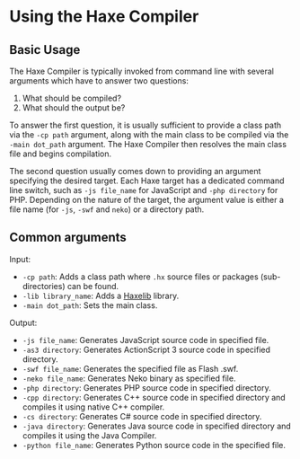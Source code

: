 Using the Haxe Compiler
=======

Basic Usage
-------

The Haxe Compiler is typically invoked from command line with several arguments which have to answer two questions:

1. What should be compiled?
2. What should the output be?

To answer the first question, it is usually sufficient to provide a class path via the `-cp path` argument, along with the main class to be compiled via the `-main dot_path` argument. The Haxe Compiler then resolves the main class file and begins compilation.

The second question usually comes down to providing an argument specifying the desired target. Each Haxe target has a dedicated command line switch, such as `-js file_name` for JavaScript and `-php directory` for PHP. Depending on the nature of the target, the argument value is either a file name (for `-js`, `-swf` and `neko`) or a directory path.

Common arguments
--------

Input:

* `-cp path`: Adds a class path where `.hx` source files or packages (sub-directories) can be found.
* `-lib library_name`: Adds a [Haxelib](#) library.
* `-main dot_path`: Sets the main class.


Output:

* `-js file_name`: Generates JavaScript source code in specified file.
* `-as3 directory`: Generates ActionScript 3 source code in specified directory.
* `-swf file_name`: Generates the specified file as Flash .swf.
* `-neko file_name`: Generates Neko binary as specified file.
* `-php directory`: Generates PHP source code in specified directory.
* `-cpp directory`: Generates C++ source code in specified directory and compiles it using native C++ compiler.
* `-cs directory`: Generates C# source code in specified directory.
* `-java directory`: Generates Java source code in specified directory and compiles it using the Java Compiler.
* `-python file_name`: Generates Python source code in the specified file.

